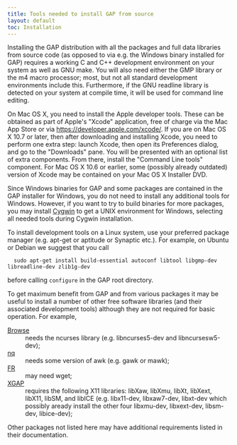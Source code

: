 ```yaml
---
title: Tools needed to install GAP from source
layout: default
toc: Installation
---
```


Installing the GAP distribution with all the packages and full data
libraries from source code (as opposed to via e.g. the Windows
binary installed for GAP) requires a working C and C++ development
environment on your system as well as GNU make. You will also need
either the GMP library or the m4 macro processor; most, but not all
standard development environments include this. Furthermore, if the
GNU readline library is detected on your system at compile time, it
will be used for command line editing.

On Mac OS X, you need to install the Apple developer tools.
These can be obtained as part of Apple's "Xcode" application, free of 
charge via the Mac App Store or via <https://developer.apple.com/xcode/>.
If you are on Mac OS X 10.7 or later, then after downloading and installing 
Xcode, you need to perform one extra step: launch Xcode, then open its 
Preferences dialog, and go to the "Downloads" pane. You will be presented 
with an optional list of extra components. From there, install the 
"Command Line tools" component. For Mac OS X 10.6 or earlier, some
(possibly already outdated) version of Xcode may be contained on 
your Mac OS X Installer DVD.

Since Windows binaries for GAP and some packages are contained in the GAP
installer for Windows, you do not need to install any additional 
tools for Windows. However, if you want to try to build binaries 
for more packages, you may install [Cygwin](https://www.cygwin.com)
to get a UNIX environment for Windows, selecting all needed tools 
during Cygwin installation.

To install development tools on a Linux system, use your preferred package 
manager (e.g. apt-get or aptitude or Synaptic etc.). For example, on Ubuntu
or Debian we suggest that you call

      sudo apt-get install build-essential autoconf libtool libgmp-dev libreadline-dev zlib1g-dev

before calling `configure` in the GAP root directory.

To get maximum benefit from GAP and from various packages it may be useful 
to install a number of other free software libraries (and their associated 
development tools) although they are not required for basic operation. 
For example, 

<dl>
<dt><a href="../Packages/browse.html">Browse</a></dt>
	<dd>needs the ncurses library
	(e.g. libncurses5-dev and libncursesw5-dev);</dd>
<dt><a href="../Packages/nq.html">nq</a></dt>
	<dd> needs some version of awk
	(e.g. gawk or mawk);</dd>
<dt><a href="../Packages/fr.html">FR</a></dt>
	<dd> may need wget;</dd>
<dt><a href="../Packages/xgap.html">XGAP</a></dt>
	<dd>requires the following X11 libraries: libXaw, libXmu, libXt,
	libXext, libX11, libSM, and libICE
	(e.g. libx11-dev, libxaw7-dev, libxt-dev which possibly aready install
	the other four libxmu-dev, libxext-dev, libsm-dev, libice-dev);</dd>
</dl>

Other packages not listed here may have additional requirements listed in their documentation.

